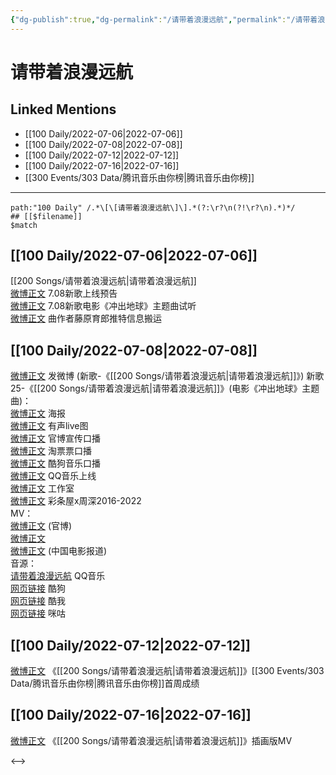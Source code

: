 ```yaml
---
{"dg-publish":true,"dg-permalink":"/请带着浪漫远航","permalink":"/请带着浪漫远航/","created":"2022-12-06T15:35:47.000+08:00","updated":"2023-04-10T15:57:27.279+08:00"}
---
```


# 请带着浪漫远航

## Linked Mentions
- [[100 Daily/2022-07-06\|2022-07-06]]
- [[100 Daily/2022-07-08\|2022-07-08]]
- [[100 Daily/2022-07-12\|2022-07-12]]
- [[100 Daily/2022-07-16\|2022-07-16]]
- [[300 Events/303 Data/腾讯音乐由你榜\|腾讯音乐由你榜]]


---

```expander
path:"100 Daily" /.*\[\[请带着浪漫远航\]\].*(?:\r?\n(?!\r?\n).*)*/
## [[$filename]]
$match
```
## [[100 Daily/2022-07-06\|2022-07-06]]
[[200 Songs/请带着浪漫远航\|请带着浪漫远航]]  
[微博正文](https://weibo.com/5248300719/LB431BOzz) 7.08新歌上线预告  
[微博正文](https://weibo.com/7600759802/LB3ZcDPke) 7.08新歌电影《冲出地球》主题曲试听  
[微博正文](https://weibo.com/2987875734/LAZ45dJ4D) 曲作者藤原育郎推特信息搬运
## [[100 Daily/2022-07-08\|2022-07-08]]
[微博正文](https://weibo.com/1736988591/LBlGL9Kye) 发微博 (新歌-《[[200 Songs/请带着浪漫远航\|请带着浪漫远航]]》)
新歌25-《[[200 Songs/请带着浪漫远航\|请带着浪漫远航]]》(电影《冲出地球》主题曲)：  
[微博正文](https://weibo.com/7600759802/LBiqUfDGL) 海报  
[微博正文](https://weibo.com/7600759802/LBj5T8y6T) 有声live图  
[微博正文](https://weibo.com/7600759802/LBjrzEWpv) 官博宣传口播  
[微博正文](https://weibo.com/2095820504/LBiVn1Kmb) 淘票票口播  
[微博正文](https://weibo.com/1665103091/LBiEni9Yi) 酷狗音乐口播  
[微博正文](https://weibo.com/2169129705/LBiD5v5rG) QQ音乐上线  
[微博正文](https://weibo.com/7478855230/LBiDZBr53) 工作室  
[微博正文](https://weibo.com/5584725888/LBliylpkF) 彩条屋x周深2016-2022  
MV：  
[微博正文](https://weibo.com/7600759802/LBiD5xhwh) (官博)  
[微博正文](https://weibo.com/1736988591/LBlGL9Kye)  
[微博正文](https://weibo.com/1261788454/LBiI8qGq2) (中国电影报道)  
音源：  
[请带着浪漫远航](https://weibo.cn/sinaurl?u=https%3A%2F%2Fi.y.qq.com%2Fv8%2Fplaysong.html%3Fsongid%3D362521047%26source%3Dyqq%26ADTAG%3Dhz_wb_sf%26channelId%3D10081987) QQ音乐  
[网页链接](https://weibo.cn/sinaurl?u=https%3A%2F%2Ft4.kugou.com%2Fsong.html%3Fid%3DKQhXcczBV3) 酷狗  
[网页链接](https://weibo.cn/sinaurl?u=http%3A%2F%2Fm.kuwo.cn%2Fnewh5app%2Fplay_detail%2F226556808) 酷我  
[网页链接](https://weibo.cn/sinaurl?u=https%3A%2F%2Fh5.nf.migu.cn%2Fapp%2Fv4%2Fp%2Fshare%2Fsong%2Findex.html%3Fid%3D600919000007823711) 咪咕
## [[100 Daily/2022-07-12\|2022-07-12]]
[微博正文](https://weibo.com/6733257358/LBVb4ruBL) 《[[200 Songs/请带着浪漫远航\|请带着浪漫远航]]》[[300 Events/303 Data/腾讯音乐由你榜\|腾讯音乐由你榜]]首周成绩

## [[100 Daily/2022-07-16\|2022-07-16]]
[微博正文](https://weibo.com/7600759802/LCw33pKAA) 《[[200 Songs/请带着浪漫远航\|请带着浪漫远航]]》插画版MV

<-->